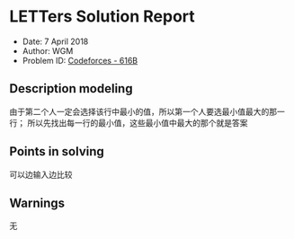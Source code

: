 
# LETTers Solution Report

- Date: 7 April 2018
- Author: WGM
- Problem ID: [Codeforces - 616B](http://codeforces.com/problemset/problem/616/B)

## Description modeling

由于第二个人一定会选择该行中最小的值，所以第一个人要选最小值最大的那一行；
所以先找出每一行的最小值，这些最小值中最大的那个就是答案

## Points in solving

可以边输入边比较

## Warnings

无

